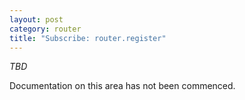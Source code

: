 ```yaml
---
layout: post
category: router
title: "Subscribe: router.register"
---
```


*TBD*

Documentation on this area has not been commenced.
